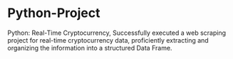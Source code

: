 # Python-Project
Python: Real-Time Cryptocurrency, 
 Successfully executed a web scraping project for real-time cryptocurrency data, 
 proficiently extracting and organizing the information into a structured Data Frame.
